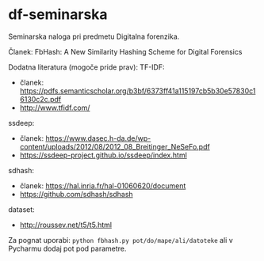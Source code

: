 # df-seminarska
Seminarska naloga pri predmetu Digitalna forenzika.

Članek: FbHash: A New Similarity Hashing Scheme for Digital Forensics

Dodatna literatura (mogoče pride prav):
TF-IDF: 
  - članek: https://pdfs.semanticscholar.org/b3bf/6373ff41a115197cb5b30e57830c16130c2c.pdf
  - http://www.tfidf.com/

ssdeep: 
  - članek: https://www.dasec.h-da.de/wp-content/uploads/2012/08/2012_08_Breitinger_NeSeFo.pdf
  - https://ssdeep-project.github.io/ssdeep/index.html

sdhash:
  - članek: https://hal.inria.fr/hal-01060620/document
  - https://github.com/sdhash/sdhash

dataset: 
- http://roussev.net/t5/t5.html

Za pognat uporabi: `python fbhash.py pot/do/mape/ali/datoteke` ali v Pycharmu dodaj pot pod parametre.
